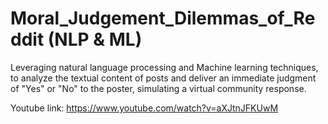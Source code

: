 # Moral_Judgement_Dilemmas_of_Reddit (NLP & ML)
Leveraging natural language processing and Machine learning techniques, to analyze the textual content of posts and deliver an immediate judgment of "Yes" or "No" to the poster, simulating a virtual community response. 

Youtube link: https://www.youtube.com/watch?v=aXJtnJFKUwM


